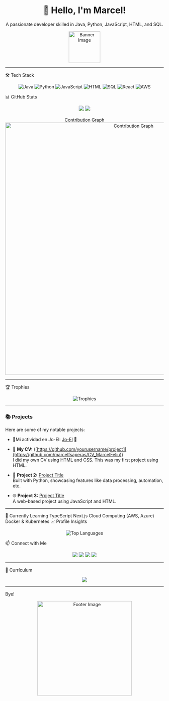 <h1 align="center">👋 Hello, I'm Marcel!</h1> <p align="center"> A passionate developer skilled in Java, Python, JavaScript, HTML, and SQL. </p> <div align="center"> <img src="https://i.gifer.com/45RT.gif" alt="Banner Image" width="100px"> </div>

---

🛠️ Tech Stack
<p align="center"> <img src="https://img.shields.io/badge/Java-ED8B00?style=for-the-badge&logo=java&logoColor=white" alt="Java"> <img src="https://img.shields.io/badge/Python-3776AB?style=for-the-badge&logo=python&logoColor=white" alt="Python"> <img src="https://img.shields.io/badge/JavaScript-F7DF1E?style=for-the-badge&logo=javascript&logoColor=black" alt="JavaScript"> <img src="https://img.shields.io/badge/HTML5-E34F26?style=for-the-badge&logo=html5&logoColor=white" alt="HTML"> <img src="https://img.shields.io/badge/SQL-4479A1?style=for-the-badge&logo=postgresql&logoColor=white" alt="SQL"> <img src="https://img.shields.io/badge/React-61DAFB?style=for-the-badge&logo=react&logoColor=black" alt="React"> <img src="https://img.shields.io/badge/AWS-232F3E?style=for-the-badge&logo=amazon-aws&logoColor=white" alt="AWS"> </p>

📊 GitHub Stats
<div align="center"> 
  <img src="https://github-readme-stats.vercel.app/api?username=marcelfsaperas&show_icons=true&theme=radical" style="max-width: 45%; height: auto;"> 
  <img src="https://github-readme-streak-stats.herokuapp.com/?user=marcelfsaperas&theme=radical" style="max-width: 45%; height: auto;"> 
</div> 
<br>
<div align="center"> 
  Contribution Graph<br>  
  <img src="https://github-readme-activity-graph.vercel.app/graph?username=marcelfsaperas&theme=radical" alt="Contribution Graph" width="800px"> 
</div>

---

🏆 Trophies
<p align="center"> <img src="https://github-profile-trophy.vercel.app/?username=marcelfsaperas&theme=radical&margin-w=15" alt="Trophies"> </p>

---

### 📚 **Projects**
Here are some of my notable projects:

- 🚀Mi actividad en Jo-El: [Jo-El](https://jo-el.es/user/marcelfs) 🚀

- 📝 **My CV:** ([https://github.com/yourusername/project1](https://github.com/marcelfsaperas/CV_MarcelFeliu))  
  I did my own CV using HTML and CSS. This was my first project using HTML.

- 🐍 **Project 2:** [Project Title](https://github.com/yourusername/project2)  
  Built with Python, showcasing features like data processing, automation, etc.

- 🌐 **Project 3:** [Project Title](https://github.com/yourusername/project3)  
  A web-based project using JavaScript and HTML.

---

🌱 Currently Learning
TypeScript
Next.js
Cloud Computing (AWS, Azure)
Docker & Kubernetes
📈 Profile Insights
<p align="center"> <img src="https://github-readme-stats.vercel.app/api/top-langs/?username=marcelfsaperas&layout=compact&theme=radical" alt="Top Languages"> </p>
📫 Connect with Me
<p align="center"> <a href="mailto:marcel@example.com"><img src="https://img.shields.io/badge/Email-D14836?style=for-the-badge&logo=gmail&logoColor=white"></a> <a href="https://www.linkedin.com/in/marcelfsaperas/"><img src="https://img.shields.io/badge/LinkedIn-0A66C2?style=for-the-badge&logo=linkedin&logoColor=white"></a> <a href="https://twitter.com/marcelfsaperas"><img src="https://img.shields.io/badge/Twitter-1DA1F2?style=for-the-badge&logo=twitter&logoColor=white"></a> <a href="https://github.com/marcelfsaperas"><img src="https://img.shields.io/badge/GitHub-181717?style=for-the-badge&logo=github&logoColor=white"></a> </p>

---

📝 Currículum
<p align="center"> <a href="https://yourwebsite.com/cv.pdf"><img src="https://img.shields.io/badge/Download%20CV-4285F4?style=for-the-badge&logo=googledrive&logoColor=white"></a> </p>

---

Bye!

<div align="center"> <img src="https://i.gifer.com/5Q0v.gif" alt="Footer Image" width="300px"> </div>
